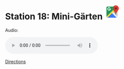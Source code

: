 
# Station 18: Mini-Gärten <a href="https://www.google.com/maps/dir/?api=1&travelmode=walking&destination=47.8025235,13.015008"><img src="assets/google-maps.svg" width="48" height="48"></a>

Audio: 

<audio controls>
  <source src="https://github.com/kipppunkte/kipppunkte/raw/gh-pages/assets/18_Mini-Gärten.mp3" type="audio/mpeg">
  Your browser does not support the audio tag.
</audio>


[Directions](https://www.google.com/maps/dir/?api=1&travelmode=walking&destination=47.8025235,13.015008)